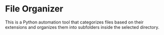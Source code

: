 # File Organizer

This is a Python automation tool that categorizes files based on their extensions and organizes them into subfolders inside the selected directory.
